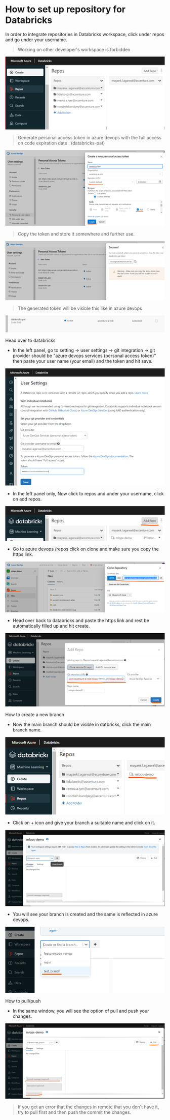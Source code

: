 # How to set up repository for Databricks
In order to integrate repositories in Databricks workspace, click under repos and go under your username.


> Working on other developer's workspace is forbidden

![](/documentation/how-tos/images/repos01.png)

> Generate personal access token in azure devops with the full access on code expiration date : (databricks-pat)

![](/documentation/how-tos/images/databricks_pat.png)

> Copy the token and store it somewhere and further use.

![](/documentation/how-tos/images/databricks_pat1.png)

> The generated token will be visible this like in azure devops

![](/documentation/how-tos/images/databricks_pat2.png)


Head over to databricks

* In the left panel, go to setting -> user settings -> git integration -> git provider should be "azure devops services (personal access token)"
then paste your user name (your email) and the token and hit save.

![](/documentation/how-tos/images/databricks_token3.png)

 * In the left panel only, Now click to repos and under your username, click on add repos.

![](/documentation/how-tos/images/databricks_addrepos.png)

 * Go to azure devops /repos click on clone and make sure you copy the https link.

![](/documentation/how-tos/images/databricks_clone_repo.png)

 * Head over back to databricks and paste the https link and rest be automatically filled up and hit create.

![](/documentation/how-tos/images/databricks_add_url.png)

How to create a new branch
* Now the main branch should be visible in datbricks, click the main branch name.

![](/documentation/how-tos/images/databricks_branch.png)

* Click on + icon and give your branch a suitable name and click on it.

![](/documentation/how-tos/images/databricks_branch1.png)

* You will see your branch is created and the same is reflected in azure devops.

![](/documentation/how-tos/images/databricks_branch2.png)

 How to pull/push
* In the same window, you will see the option of pull and push your changes.

![](/documentation/how-tos/images/databricks_push_pull.png)

 > If you get an error that the changes in remote that you don't have it, try to pull first and then push the commit the changes.

